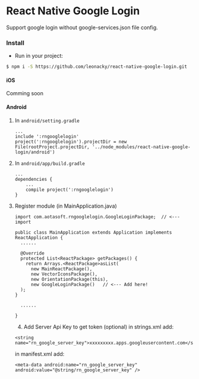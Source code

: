 # React Native Google Login

Support google login without google-services.json file config.

### Install

- Run in your project:
```sh
$ npm i -S https://github.com/leonacky/react-native-google-login.git
```

#### iOS
Comming soon

#### Android

1. In `android/setting.gradle`

    ```
    ...
    include ':rngooglelogin'
    project(':rngooglelogin').projectDir = new File(rootProject.projectDir, '../node_modules/react-native-google-login/android')
    ```

2. In `android/app/build.gradle`

    ```
    ...
    dependencies {
        ...
        compile project(':rngooglelogin')
    }
    ```

3. Register module (in MainApplication.java)

    ```
    import com.aotasoft.rngooglelogin.GoogleLoginPackage;  // <--- import

    public class MainApplication extends Application implements ReactApplication {
      ......

      @Override
      protected List<ReactPackage> getPackages() {
        return Arrays.<ReactPackage>asList(
          new MainReactPackage(),
          new VectorIconsPackage(),
          new OrientationPackage(this),
          new GoogleLoginPackage()   // <--- Add here!
      );
    }

      ......

    }
    ```
    4. Add Server Api Key to get token (optional)
    in strings.xml add: 
    ```
    <string name="rn_google_server_key">xxxxxxxxx.apps.googleusercontent.com</string>
    ```
    in manifest.xml add: 
    ```
    <meta-data android:name="rn_google_server_key" android:value="@string/rn_google_server_key" />

    ```

